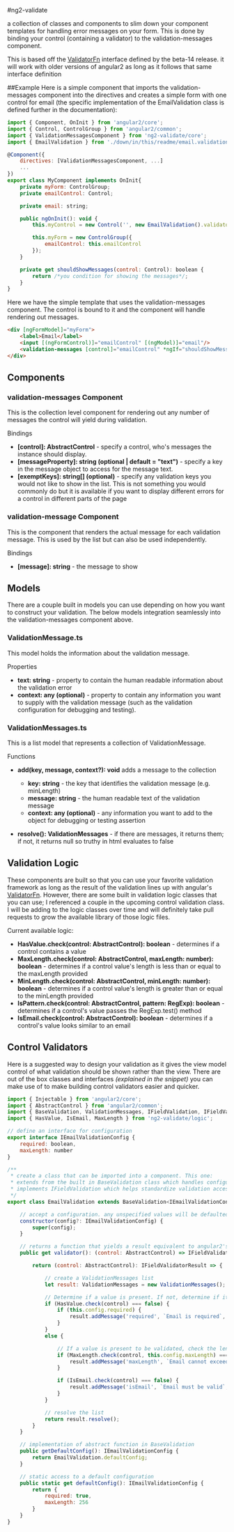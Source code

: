 #ng2-validate

a collection of classes and components to slim down your component templates for handling error messages on your form.
This is done by binding your control (containing a validator) to the validation-messages component.

This is based off the [ValidatorFn](https://github.com/angular/angular/blob/master/modules/angular2/src/common/forms/directives/validators.ts#L51) interface defined by the beta-14 release. it will work with older versions of angular2 as long as it follows that same interface definition

##Example
Here is a simple component that imports the validation-messages component into the directives and creates a simple form with one control for email
(the specific implementation of the EmailValidation class is defined further in the documentation):
```javascript
import { Component, OnInit } from 'angular2/core';
import { Control, ControlGroup } from 'angular2/common';
import { ValidationMessagesComponent } from 'ng2-validate/core';
import { EmailValidation } from './down/in/this/readme/email.validation.ts';

@Component({
    directives: [ValidationMessagesComponent, ...]
    ...
})
export class MyComponent implements OnInit{
    private myForm: ControlGroup;
    private emailControl: Control;

    private email: string;

    public ngOnInit(): void {
        this.myControl = new Control('', new EmailValidation().validator);

        this.myForm = new ControlGroup({
            emailControl: this.emailControl
        });
    }

    private get shouldShowMessages(control: Control): boolean {
        return /*you condition for showing the messages*/;
    }
}
```

Here we have the simple template that uses the validation-messages component. The control is bound to it and the component will handle rendering out messages.
```html
<div [ngFormModel]="myForm">
    <label>Email</label>
    <input [(ngFormControl)]="emailControl" [(ngModel)]="email"/>
    <validation-messages [control]="emailControl" *ngIf="shouldShowMessages(emailControl)"></validation-messages>
</div>
```

## Components

### **validation-messages Component**
This is the collection level component for rendering out any number of messages the control will yield during validation.

Bindings
* **[control]: AbstractControl** - specify a control, who's messages the instance should display.
* **[messageProperty]: string (optional | default = "text")** - specify a key in the message object to access for the message text.
* **[exemptKeys]: string\[\] (optional)** - specify any validation keys you would not like to show in the list. This is not something you would commonly do but it is available if you want to display different errors for a control in different parts of the page

### **validation-message Component**
This is the component that renders the actual message for each validation message. This is used by the list but can also be used independently.

Bindings
* **[message]: string** - the message to show

## Models
There are a couple built in models you can use depending on how you want to construct your validation. The below models integration seamlessly into the validation-messages component above.

### **ValidationMessage.ts**
This model holds the information about the validation message.

Properties
* **text: string** - property to contain the human readable information about the validation error
* **context: any (optional)** - property to contain any information you want to supply with the validation message (such as the validation configuration for debugging and testing).

### **ValidationMessages.ts**
This is a list model that represents a collection of ValidationMessage.

Functions
* **add(key, message, context?): void** adds a message to the collection
    * **key: string** - the key that identifies the validation message (e.g. minLength)
    * **message: string** - the human readable text of the validation message
    * **context: any (optional)** - any information you want to add to the object for debugging or testing assertion

* **resolve(): ValidationMessages** - if there are messages, it returns them; if not, it returns null so truthy in html evaluates to false

## Validation Logic
These components are built so that you can use your favorite validation framework as long as the result of the validation lines up with angular's [ValidatorFn](https://github.com/angular/angular/blob/master/modules/angular2/src/common/forms/directives/validators.ts#L51).
However, there are some built in validation logic classes that you can use; I referenced a couple in the upcoming control validation class.
I will be adding to the logic classes over time and will definitely take pull requests to grow the available library of those logic files.

Current available logic:
* **HasValue.check(control: AbstractControl): boolean** - determines if a control contains a value
* **MaxLength.check(control: AbstractControl, maxLength: number): boolean** - determines if a control value's length is less than or equal to the maxLength provided
* **MinLength.check(control: AbstractControl, minLength: number): boolean** - determines if a control value's length is greater than or equal to the minLength provided
* **IsPattern.check(control: AbstractControl, pattern: RegExp): boolean** - determines if a control's value passes the RegExp.test() method
* **IsEmail.check(control: AbstractControl): boolean** - determines if a control's value looks similar to an email


## Control Validators
Here is a suggested way to design your validation as it gives the view model control of what validation should be shown rather than the view.
There are out of the box classes and interfaces *(explained in the snippet)* you can make use of to make building control validators easier and quicker.

```javascript
import { Injectable } from 'angular2/core';
import { AbstractControl } from 'angular2/common';
import { BaseValidation, ValidationMessages, IFieldValidation, IFieldValidatorResult } from 'ng2-validate/core';
import { HasValue, IsEmail, MaxLength } from 'ng2-validate/logic';

// define an interface for configuration
export interface IEmailValidationConfig {
    required: boolean,
    maxLength: number
}

/**
 * create a class that can be imported into a component. This one:
 * extends from the built in BaseValidation class which handles configuration defaulting.
 * implements IFieldValidation which helps standardize validation access and return types
 */
export class EmailValidation extends BaseValidation<IEmailValidationConfig> implements IFieldValidation {

    // accept a configuration. any unspecified values will be defaulted based on getDefaultConfig()
    constructor(config?: IEmailValidationConfig) {
        super(config);
    }

    // returns a function that yields a result equivalent to angular2's ValidatorFn (ValidatorFn is not public)
    public get validator(): (control: AbstractControl) => IFieldValidatorResult {

        return (control: AbstractControl): IFieldValidatorResult => {

            // create a ValidationMessages list
            let result: ValidationMessages = new ValidationMessages();

            // Determine if a value is present. If not, determine if it is required. If required, add a message
            if (HasValue.check(control) === false) {
                if (this.config.required) {
                    result.addMessage('required', `Email is required`, this.config);
                }
            }
            else {

                // If a value is present to be validated, check the length and pattern
                if (MaxLength.check(control, this.config.maxLength) === false) {
                    result.addMessage('maxLength', `Email cannot exceed ${this.config.maxLength} characters`, this.config);
                }

                if (IsEmail.check(control) === false) {
                    result.addMessage('isEmail', `Email must be valid`, this.config);
                }
            }

            // resolve the list
            return result.resolve();
        }
    }

    // implementation of abstract function in BaseValidation
    public getDefaultConfig(): IEmailValidationConfig {
        return EmailValidation.defaultConfig;
    }

    // static access to a default configuration
    public static get defaultConfig(): IEmailValidationConfig {
        return {
            required: true,
            maxLength: 256
        }
    }
}
```
